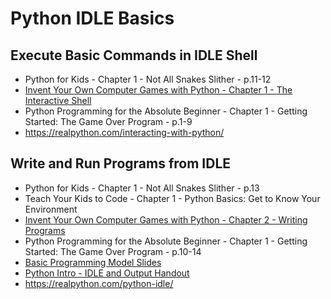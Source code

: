 # Python IDLE Basics

Execute Basic Commands in IDLE Shell
------------------------------------
- Python for Kids - Chapter 1 - Not All Snakes Slither - p.11-12
- [Invent Your Own Computer Games with Python - Chapter 1 - The Interactive Shell](http://inventwithpython.com/invent4thed/chapter1.html)
- Python Programming for the Absolute Beginner - Chapter 1 - Getting Started: The Game Over Program - p.1-9
- <https://realpython.com/interacting-with-python/>

Write and Run Programs from IDLE
--------------------------------
- Python for Kids - Chapter 1 - Not All Snakes Slither - p.13
- Teach Your Kids to Code - Chapter 1 - Python Basics: Get to Know Your Environment
- [Invent Your Own Computer Games with Python - Chapter 2 - Writing Programs](http://inventwithpython.com/invent4thed/chapter2.html)
- Python Programming for the Absolute Beginner - Chapter 1 - Getting Started: The Game Over Program - p.10-14
- [Basic Programming Model Slides](https://docs.google.com/presentation/d/1RbFhkYCv-NeoaF7DLsiiKpD6ODtwxBqK5KLOWlxEblM/)
- [Python Intro - IDLE and Output Handout](https://docs.google.com/document/d/1GwErdqqhRU38_myYyVJHUwW39ToMqFrfYduWTKskX4Q/)
- <https://realpython.com/python-idle/>
